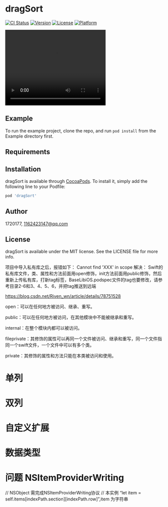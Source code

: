 # dragSort

[![CI Status](https://img.shields.io/travis/1720177/dragSort.svg?style=flat)](https://travis-ci.org/1720177/dragSort)
[![Version](https://img.shields.io/cocoapods/v/dragSort.svg?style=flat)](https://cocoapods.org/pods/dragSort)
[![License](https://img.shields.io/cocoapods/l/dragSort.svg?style=flat)](https://cocoapods.org/pods/dragSort)
[![Platform](https://img.shields.io/cocoapods/p/dragSort.svg?style=flat)](https://cocoapods.org/pods/dragSort)

<video width="320" height="240" controls>
    <source src="dragSort.mp4" type="video/mp4">
    您的浏览器不支持 video 标签。
</video>

## Example

To run the example project, clone the repo, and run `pod install` from the Example directory first.

## Requirements

## Installation

dragSort is available through [CocoaPods](https://cocoapods.org). To install
it, simply add the following line to your Podfile:

```ruby
pod 'dragSort'
```

## Author

1720177, 1162423147@qq.com

## License

dragSort is available under the MIT license. See the LICENSE file for more info.


项目中导入私有库之后，报错如下：
Cannot find 'XXX' in scope
解决：
Swift的私有库文件，类、属性和方法前面用open修饰，init方法前面用public修饰，然后重新上传私有库，打新tag标签，BaseLibiOS.podspec文件的tag也要修改，请参考目录2-6和3、4、5、6，并把tag推送到远端


https://blog.csdn.net/Riven_wn/article/details/78751528


open：可以在任何地方被访问、继承、重写。

public：可以在任何地方被访问，在其他模块中不能被继承和重写。

internal：在整个模块内都可以被访问。

fileprivate：其修饰的属性可以再同一个文件被访问、继承和重写，同一个文件指同一个swift文件，一个文件中可以有多个类。

private：其修饰的属性和方法只能在本类被访问和使用。


# 单列

# 双列

# 自定义扩展

# 数据类型



# 问题  NSItemProviderWriting
<!--        let item = self.items[indexPath.section][indexPath.row]-->
<!--        let itemProvider = NSItemProvider(object: item as! NSItemProviderWriting)-->
<!--        let dragItem = UIDragItem(itemProvider: itemProvider)-->
<!--        dragItem.localObject = item-->

// NSObject 需完成NSItemProviderWriting协议
// 本实例 “let item = self.items[indexPath.section][indexPath.row]”,item 为字符串
